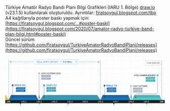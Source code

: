 Türkiye Amatör Radyo Bandı Planı Bilgi Grafikleri (IARU 1. Bölge) 
[draw.io](https://draw.io) (v23.1.5) kullanılarak oluşturuldu. 
Ayrıntılar: [firatsoygul.blogspot.com/tbp](https://firatsoygul.blogspot.com/tbp)  
A4 kağıtlarıyla poster baskı yapmak için: [https://firatsoygul.blogspot.com/...#poster-baski](https://firatsoygul.blogspot.com/2020/07/amator-radyo-turkiye-band-plan-bilgi.html#poster-baski)  
Güncel sürüm [https://github.com/firatsoygul/TurkiyeAmatorRadyoBandiPlani/releases](https://github.com/firatsoygul/TurkiyeAmatorRadyoBandiPlani/releases)

![Ön izleme](https://github.com/firatsoygul/TurkiyeAmatorRadyoBandiPlani/raw/master/preview.png)
